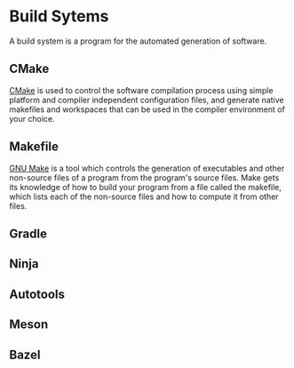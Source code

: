 # Build Sytems

A build system is a program for the automated generation of software.

## CMake

[CMake](https://cmake.org/) is used to control the software compilation process using simple platform and compiler independent configuration files, and generate native makefiles and workspaces that can be used in the compiler environment of your choice.

## Makefile

[GNU Make](https://www.gnu.org/software/make/) is a tool which controls the generation of executables and other non-source files of a program from the program's source files. Make gets its knowledge of how to build your program from a file called the makefile, which lists each of the non-source files and how to compute it from other files.

## Gradle

## Ninja

## Autotools

## Meson

## Bazel
